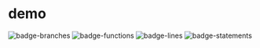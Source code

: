 # demo

![badge-branches](https://cdn.jsdelivr.net/gh/z-juln/typeof@master/doc/assets/badge-branches.svg)
![badge-functions](https://cdn.jsdelivr.net/gh/z-juln/typeof@master/doc/assets/badge-functions.svg)
![badge-lines](https://cdn.jsdelivr.net/gh/z-juln/typeof@master/doc/assets/badge-lines.svg)
![badge-statements](https://cdn.jsdelivr.net/gh/z-juln/typeof@master/doc/assets/badge-statements.svg)
